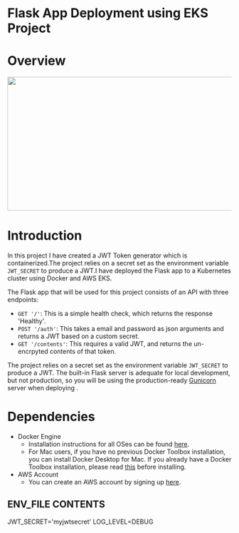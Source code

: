 # Flask App Deployment using EKS Project

# Overview

<img src="https://user-images.githubusercontent.com/86887626/142653189-19f9611e-b710-49bc-b3de-1b3655987100.jpg" width="700" height="300">

# Introduction

In this project I have created a JWT Token generator which is containerized.The project relies on a secret set as the environment variable `JWT_SECRET` to produce a JWT.I have deployed the Flask app to a Kubernetes cluster using Docker and AWS EKS.

The Flask app that will be used for this project consists of an API with three endpoints:

- `GET '/'`: This is a simple health check, which returns the response 'Healthy'.
- `POST '/auth'`: This takes a email and password as json arguments and returns a JWT based on a custom secret.
- `GET '/contents'`: This requires a valid JWT, and returns the un-encrpyted contents of that token.

The project relies on a secret set as the environment variable `JWT_SECRET` to produce a JWT. The built-in Flask server is adequate for local development, but not production, so you will be using the production-ready [Gunicorn](https://gunicorn.org/) server when deploying .

# Dependencies

- Docker Engine
  - Installation instructions for all OSes can be found [here](https://docs.docker.com/install/).
  - For Mac users, if you have no previous Docker Toolbox installation, you can install Docker Desktop for Mac. If you already have a Docker Toolbox installation, please read [this](https://docs.docker.com/docker-for-mac/docker-toolbox/) before installing.
- AWS Account
  - You can create an AWS account by signing up [here](https://aws.amazon.com/#).

## ENV_FILE CONTENTS

JWT_SECRET='myjwtsecret'
LOG_LEVEL=DEBUG
